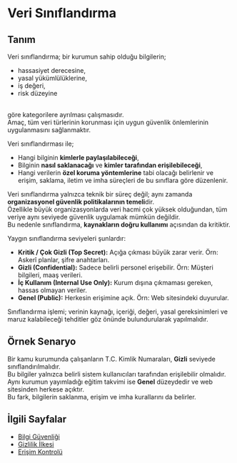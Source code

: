 # Veri Sınıflandırma

## Tanım
Veri sınıflandırma; bir kurumun sahip olduğu bilgilerin;
- hassasiyet derecesine,
- yasal yükümlülüklerine,
- iş değeri,
- risk düzeyine<br>
<br>
göre kategorilere ayrılması çalışmasıdır.<br>
Amaç, tüm veri türlerinin korunması için uygun güvenlik önlemlerinin uygulanmasını sağlanmaktır.<br>

Veri sınıflandırması ile;
- Hangi bilginin **kimlerle paylaşılabileceği**,
- Bilginin **nasıl saklanacağı** ve **kimler tarafından erişilebileceği**,
- Hangi verilerin **özel koruma yöntemlerine** tabi olacağı
belirlenir ve erişim, saklama, iletim ve imha süreçleri de bu sınıflara göre düzenlenir.

Veri sınıflandırma yalnızca teknik bir süreç değil; aynı zamanda **organizasyonel güvenlik politikalarının temeli**dir.<br>
Özellikle büyük organizasyonlarda veri hacmi çok yüksek olduğundan, tüm veriye aynı seviyede güvenlik uygulamak mümkün değildir.<br>
Bu nedenle sınıflandırma, **kaynakların doğru kullanımı** açısından da kritiktir.<br>

Yaygın sınıflandırma seviyeleri şunlardır:

- **Kritik / Çok Gizli (Top Secret):** Açığa çıkması büyük zarar verir. Örn: Askerî planlar, şifre anahtarları.
- **Gizli (Confidential):** Sadece belirli personel erişebilir. Örn: Müşteri bilgileri, maaş verileri.
- **İç Kullanım (Internal Use Only):** Kurum dışına çıkmaması gereken, hassas olmayan veriler.
- **Genel (Public):** Herkesin erişimine açık. Örn: Web sitesindeki duyurular.

Sınıflandırma işlemi; verinin kaynağı, içeriği, değeri, yasal gereksinimleri ve maruz kalabileceği tehditler göz önünde bulundurularak yapılmalıdır.

## Örnek Senaryo

Bir kamu kurumunda çalışanların T.C. Kimlik Numaraları, **Gizli** seviyede sınıflandırılmalıdır.<br>
Bu bilgiler yalnızca belirli sistem kullanıcıları tarafından erişilebilir olmalıdır.<br>
Aynı kurumun yayımladığı eğitim takvimi ise **Genel** düzeydedir ve web sitesinden herkese açıktır.<br>
Bu fark, bilgilerin saklanma, erişim ve imha kurallarını da belirler.

## İlgili Sayfalar

- [Bilgi Güvenliği](giris.md)
- [Gizlilik İlkesi](cia-ucgeni.md#Gizlilik-Confidentiality)
- [Erişim Kontrolü](../04-kimlik-dogrulama/erisim-kontrol.md)
